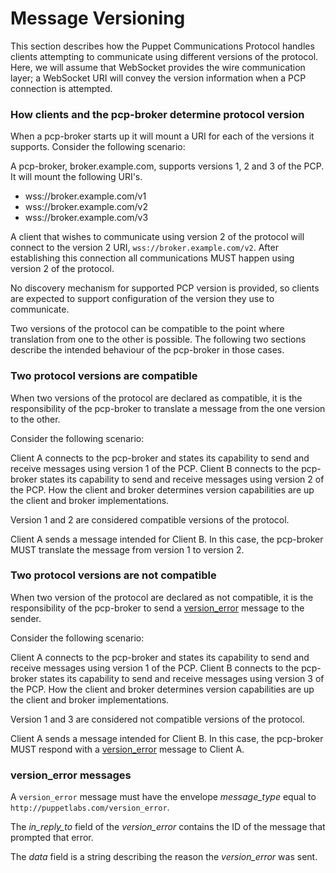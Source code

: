 Message Versioning
===

This section describes how the Puppet Communications Protocol handles clients
attempting to communicate using different versions of the protocol. Here, we
will assume that WebSocket provides the wire communication layer; a WebSocket
URI will convey the version information when a PCP connection is attempted.

### How clients and the pcp-broker determine protocol version

When a pcp-broker starts up it will mount a URI for each of the
versions it supports. Consider the following scenario:

A pcp-broker, broker.example.com, supports versions 1, 2 and 3 of the PCP. It
will mount the following URI's.

- wss://broker.example.com/v1
- wss://broker.example.com/v2
- wss://broker.example.com/v3

A client that wishes to communicate using version 2 of the protocol will connect
to the version 2 URI, `wss://broker.example.com/v2`. After establishing this
connection all communications MUST happen using version 2 of the protocol.

No discovery mechanism for supported PCP version is provided, so clients are
expected to support configuration of the version they use to communicate.

Two versions of the protocol can be compatible to the point where translation
from one to the other is possible. The following two sections describe the
intended behaviour of the pcp-broker in those cases.

### Two protocol versions are compatible

When two versions of the protocol are declared as compatible, it is the
responsibility of the pcp-broker to translate a message from the one version
to the other.

Consider the following scenario:

Client A connects to the pcp-broker and states its capability to send and
receive messages using version 1 of the PCP. Client B connects to the
pcp-broker states its capability to send and receive messages using version 2
of the PCP. How the client and broker determines version capabilities are up the
client and broker implementations.

Version 1 and 2 are considered compatible versions of the protocol.

Client A sends a message intended for Client B. In this case, the pcp-broker
MUST translate the message from version 1 to version 2.

### Two protocol versions are not compatible

When two version of the protocol are declared as not compatible, it is the
responsibility of the pcp-broker to send a
[version_error](#version_error-messages) message to the sender.

Consider the following scenario:

Client A connects to the pcp-broker and states its capability to send and
receive messages using version 1 of the PCP. Client B connects to the
pcp-broker states its capability to send and receive messages using version 3
of the PCP. How the client and broker determines version capabilities are up the
client and broker implementations.

Version 1 and 3 are considered not compatible versions of the protocol.

Client A sends a message intended for Client B. In this case, the pcp-broker
MUST respond with a [version_error](#version_error-messages) message to Client
A.

### version_error messages

A `version_error` message must have the envelope *message_type* equal to
`http://puppetlabs.com/version_error`.

The *in_reply_to* field of the *version_error* contains the ID of the
message that prompted that error.

The *data* field is a string describing the reason the *version_error* was sent.
